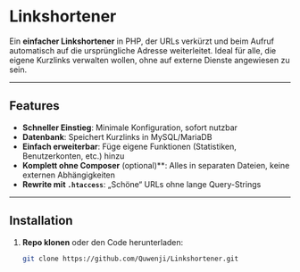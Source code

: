 # Linkshortener

Ein **einfacher Linkshortener** in PHP, der URLs verkürzt und beim Aufruf automatisch auf die ursprüngliche Adresse weiterleitet. Ideal für alle, die eigene Kurzlinks verwalten wollen, ohne auf externe Dienste angewiesen zu sein.

---

## Features

- **Schneller Einstieg**: Minimale Konfiguration, sofort nutzbar  
- **Datenbank**: Speichert Kurzlinks in MySQL/MariaDB  
- **Einfach erweiterbar**: Füge eigene Funktionen (Statistiken, Benutzerkonten, etc.) hinzu  
- **Komplett ohne Composer** (optional)**: Alles in separaten Dateien, keine externen Abhängigkeiten  
- **Rewrite mit `.htaccess`**: „Schöne“ URLs ohne lange Query-Strings  

---

## Installation

1. **Repo klonen** oder den Code herunterladen:
   ```bash
   git clone https://github.com/Quwenji/Linkshortener.git
